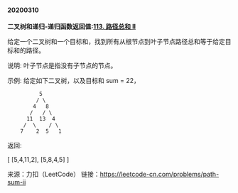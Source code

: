 #### 20200310

**二叉树和递归-递归函数返回值:[113. 路径总和 II](https://leetcode-cn.com/problems/path-sum-ii/)**

给定一个二叉树和一个目标和，找到所有从根节点到叶子节点路径总和等于给定目标和的路径。

说明: 叶子节点是指没有子节点的节点。

示例:
给定如下二叉树，以及目标和 sum = 22，

              5
             / \
            4   8
           /   / \
          11  13  4
         /  \    / \
        7    2  5   1
返回:

[
   [5,4,11,2],
   [5,8,4,5]
]

来源：力扣（LeetCode）
链接：https://leetcode-cn.com/problems/path-sum-ii
